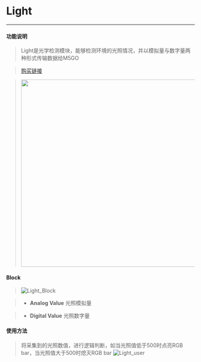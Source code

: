 # Light
__________________________

#### 功能说明

>Light是光学检测模块，能够检测环境的光照情况，并以模拟量与数字量两种形式传输数据给M5GO

>[购买链接](https://item.taobao.com/item.htm?spm=a1z10.5-c.w4002-1172588093.39.62f075f4kPMink&id=577601079444)

><img src="/image/Units/Light.jpg" width="500" height="500" />


#### Block

>![Light_Block](/image/Units/Light_Block.jpg)

>* __Analog Value__
光照模拟量

>* __Digital Value__
光照数字量

#### 使用方法

>将采集到的光照数值，进行逻辑判断，如当光照值低于500时点亮RGB bar，当光照值大于500时熄灭RGB bar
>![Light_user](/image/Units/Light_user.gif)

